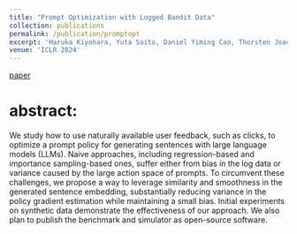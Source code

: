 ```yaml
---
title: "Prompt Optimization with Logged Bandit Data"
collection: publications
permalink: /publication/promptopt
excerpt: 'Haruka Kiyohara, Yuta Saito, Daniel Yiming Cao, Thorsten Joachims'
venue: 'ICLR 2024'
---
```

[paper]([https://arxiv.org/abs/2211.03989](https://openreview.net/forum?id=Byj8MMJmoL&referrer=%5Bthe%20profile%20of%20Haruka%20Kiyohara%5D(%2Fprofile%3Fid%3D~Haruka_Kiyohara1)))



# abstract:
We study how to use naturally available user feedback, such as clicks, to optimize
a prompt policy for generating sentences with large language models (LLMs).
Naive approaches, including regression-based and importance sampling-based
ones, suffer either from bias in the log data or variance caused by the large action
space of prompts. To circumvent these challenges, we propose a way to leverage
similarity and smoothness in the generated sentence embedding, substantially
reducing variance in the policy gradient estimation while maintaining a small bias.
Initial experiments on synthetic data demonstrate the effectiveness of our approach.
We also plan to publish the benchmark and simulator as open-source software.
